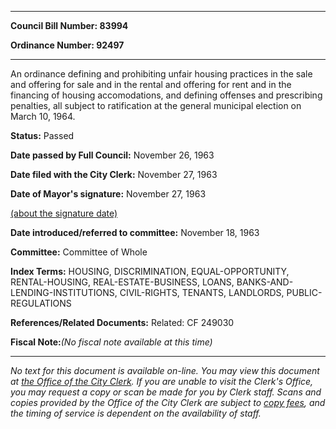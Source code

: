 

********

**Council Bill Number: 83994**
   
**Ordinance Number: 92497**
********

 An ordinance defining and prohibiting unfair housing practices in the sale and offering for sale and in the rental and offering for rent and in the financing of housing accomodations, and defining offenses and prescribing penalties, all subject to ratification at the general municipal election on March 10, 1964.

**Status:** Passed
   
**Date passed by Full Council:** November 26, 1963
   
**Date filed with the City Clerk:** November 27, 1963
   
**Date of Mayor's signature:** November 27, 1963
   
[(about the signature date)](/~public/approvaldate.htm)
   
   
   
**Date introduced/referred to committee:** November 18, 1963
   
**Committee:** Committee of Whole
   
   
**Index Terms:** HOUSING, DISCRIMINATION, EQUAL-OPPORTUNITY, RENTAL-HOUSING, REAL-ESTATE-BUSINESS, LOANS, BANKS-AND-LENDING-INSTITUTIONS, CIVIL-RIGHTS, TENANTS, LANDLORDS, PUBLIC-REGULATIONS

**References/Related Documents:** Related: CF 249030

**Fiscal Note:**_(No fiscal note available at this time)_
********

_No text for this document is available on-line. You may view this document at [the Office of the City Clerk](http://www.seattle.gov/leg/clerk/contactUs.htm). If you are unable to visit the Clerk's Office, you may request a copy or scan be made for you by Clerk staff. Scans and copies provided by the Office of the City Clerk are subject to [copy fees](http://clerk.seattle.gov/~public/clerkfees.htm), and the timing of service is dependent on the availability of staff._

